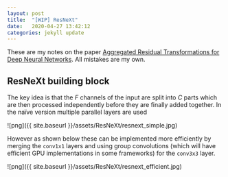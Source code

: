 ```yaml
---
layout: post
title:  "[WIP] ResNeXt"
date:   2020-04-27 13:42:12
categories: jekyll update
---
```



These are my notes on the paper [Aggregated Residual Transformations for Deep Neural Networks](https://arxiv.org/abs/1611.05431). All mistakes are my own.

## ResNeXt building block

The key idea is that the $F$ channels of the input are split into $C$ parts which are then processed independently before they are finally added together. In the naïve version multiple parallel layers are used

![png]({{ site.baseurl }}/assets/ResNeXt/resnext_simple.jpg)

However as shown below these can be implemented more efficiently by merging the `conv1x1` layers and using group convolutions (which will have efficient GPU implementations in some frameworks) for the `conv3x3` layer.

![png]({{ site.baseurl }}/assets/ResNeXt/resnext_efficient.jpg)
